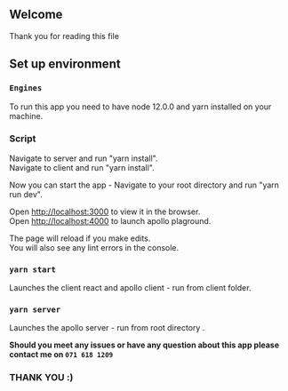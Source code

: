 ## Welcome
Thank you for reading this file<br />

## Set up environment

### `Engines`

To run this app you need to have node 12.0.0 and yarn installed on your machine.<br />

### Script
Navigate to server and run "yarn install".<br />
Navigate to client and run "yarn install".<br />

Now you can start the app - Navigate to your root directory and run "yarn run dev".<br /> 

Open [http://localhost:3000](http://localhost:3000) to view it in the browser.<br />
Open [http://localhost:4000](http://localhost:4000) to launch apollo plaground.<br />

The page will reload if you make edits.<br />
You will also see any lint errors in the console.
### `yarn start`

Launches the client react and apollo client - run from client folder.<br />

### `yarn server`

Launches the apollo server - run from root directory .<br />


**Should you meet any issues or have any question about this app please contact me on `071 618 1209`**

### THANK YOU :)